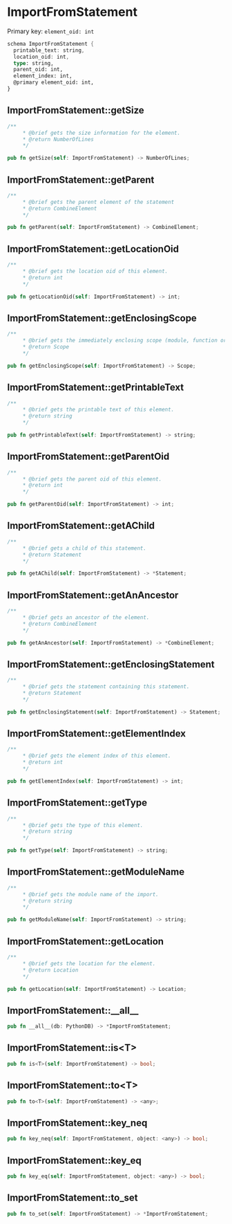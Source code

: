 # ImportFromStatement

Primary key: `element_oid: int`

```rust
schema ImportFromStatement {
  printable_text: string,
  location_oid: int,
  type: string,
  parent_oid: int,
  element_index: int,
  @primary element_oid: int,
}
```
## ImportFromStatement::getSize

```rust
/**
     * @brief gets the size information for the element.
     * @return NumberOfLines
     */
```
```rust
pub fn getSize(self: ImportFromStatement) -> NumberOfLines;
```
## ImportFromStatement::getParent

```rust
/**
     * @brief gets the parent element of the statement
     * @return CombineElement 
     */
```
```rust
pub fn getParent(self: ImportFromStatement) -> CombineElement;
```
## ImportFromStatement::getLocationOid

```rust
/**
     * @brief gets the location oid of this element.
     * @return int
     */
```
```rust
pub fn getLocationOid(self: ImportFromStatement) -> int;
```
## ImportFromStatement::getEnclosingScope

```rust
/**
     * @brief gets the immediately enclosing scope (module, function or class) whose body contains this statement.
     * @return Scope 
     */
```
```rust
pub fn getEnclosingScope(self: ImportFromStatement) -> Scope;
```
## ImportFromStatement::getPrintableText

```rust
/**
     * @brief gets the printable text of this element.
     * @return string
     */
```
```rust
pub fn getPrintableText(self: ImportFromStatement) -> string;
```
## ImportFromStatement::getParentOid

```rust
/**
     * @brief gets the parent oid of this element.
     * @return int
     */
```
```rust
pub fn getParentOid(self: ImportFromStatement) -> int;
```
## ImportFromStatement::getAChild

```rust
/**
     * @brief gets a child of this statement.
     * @return Statement 
     */
```
```rust
pub fn getAChild(self: ImportFromStatement) -> *Statement;
```
## ImportFromStatement::getAnAncestor

```rust
/**
     * @brief gets an ancestor of the element.
     * @return CombineElement 
     */
```
```rust
pub fn getAnAncestor(self: ImportFromStatement) -> *CombineElement;
```
## ImportFromStatement::getEnclosingStatement

```rust
/**
     * @brief gets the statement containing this statement.
     * @return Statement 
     */
```
```rust
pub fn getEnclosingStatement(self: ImportFromStatement) -> Statement;
```
## ImportFromStatement::getElementIndex

```rust
/**
     * @brief gets the element index of this element.
     * @return int
     */
```
```rust
pub fn getElementIndex(self: ImportFromStatement) -> int;
```
## ImportFromStatement::getType

```rust
/**
     * @brief gets the type of this element.
     * @return string
     */
```
```rust
pub fn getType(self: ImportFromStatement) -> string;
```
## ImportFromStatement::getModuleName

```rust
/**
     * @brief gets the module name of the import.
     * @return string 
     */
```
```rust
pub fn getModuleName(self: ImportFromStatement) -> string;
```
## ImportFromStatement::getLocation

```rust
/**
     * @brief gets the location for the element.
     * @return Location
     */
```
```rust
pub fn getLocation(self: ImportFromStatement) -> Location;
```
## ImportFromStatement::\_\_all\_\_

```rust
pub fn __all__(db: PythonDB) -> *ImportFromStatement;
```
## ImportFromStatement::is\<T\>

```rust
pub fn is<T>(self: ImportFromStatement) -> bool;
```
## ImportFromStatement::to\<T\>

```rust
pub fn to<T>(self: ImportFromStatement) -> <any>;
```
## ImportFromStatement::key\_neq

```rust
pub fn key_neq(self: ImportFromStatement, object: <any>) -> bool;
```
## ImportFromStatement::key\_eq

```rust
pub fn key_eq(self: ImportFromStatement, object: <any>) -> bool;
```
## ImportFromStatement::to\_set

```rust
pub fn to_set(self: ImportFromStatement) -> *ImportFromStatement;
```
